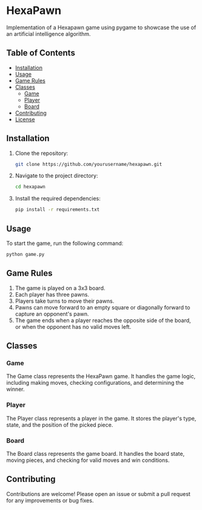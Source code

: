 # HexaPawn

Implementation of a Hexapawn game using pygame to showcase the use of an artificial intelligence algorithm.

## Table of Contents

- [Installation](#installation)
- [Usage](#usage)
- [Game Rules](#game-rules)
- [Classes](#classes)
  - [Game](#game)
  - [Player](#player)
  - [Board](#board)
- [Contributing](#contributing)
- [License](#license)

## Installation

1. Clone the repository:
   ```sh
   git clone https://github.com/yourusername/hexapawn.git
   ```
2. Navigate to the project directory:
   ```sh
   cd hexapawn
   ```
3. Install the required dependencies:
   ```sh
   pip install -r requirements.txt
   ```

## Usage

To start the game, run the following command:

```sh
python game.py
```

## Game Rules

1. The game is played on a 3x3 board.
2. Each player has three pawns.
3. Players take turns to move their pawns.
4. Pawns can move forward to an empty square or diagonally forward to capture an opponent's pawn.
5. The game ends when a player reaches the opposite side of the board, or when the opponent has no valid moves left.

## Classes

### Game

The Game class represents the HexaPawn game. It handles the game logic, including making moves, checking configurations, and determining the winner.

### Player

The Player class represents a player in the game. It stores the player's type, state, and the position of the picked piece.

### Board

The Board class represents the game board. It handles the board state, moving pieces, and checking for valid moves and win conditions.

## Contributing

Contributions are welcome! Please open an issue or submit a pull request for any improvements or bug fixes.
